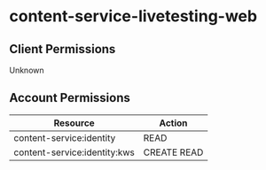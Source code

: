 # content-service-livetesting-web


## Client Permissions
Unknown

## Account Permissions
| Resource | Action |
| -------- | ------ |
| content-service:identity | READ |
| content-service:identity:kws | CREATE READ |

